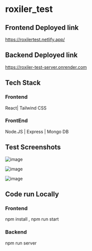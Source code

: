 # roxiler_test
## Frontend Deployed link
https://roxilertest.netlify.app/
## Backend Deployed link
https://roxiler-test-server.onrender.com

## Tech Stack
### Frontend
React| Tailwind CSS
### FrontEnd
Node.JS | Express | Mongo DB

## Test Screenshots
![image](https://github.com/kkalyankumar9/roxiler_test/assets/112814583/72361c80-7c24-4842-9381-f60e54dd855c)

![image](https://github.com/kkalyankumar9/roxiler_test/assets/112814583/84ec3342-727f-448c-abed-12ec64b3e529)

![image](https://github.com/kkalyankumar9/roxiler_test/assets/112814583/1b1a29a5-c964-47b2-b2f3-108c97377dbf)

## Code run Locally
### Frontend
npm install ,
npm run start
### Backend
npm run server
